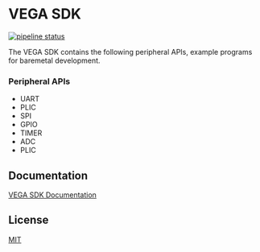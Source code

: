 # VEGA SDK
[![pipeline status](https://gitlab.com/cdac-vega/vega-sdk/badges/master/pipeline.svg)](https://gitlab.com/cdac-vega/vega-sdk/-/commits/master)

The VEGA SDK contains the following peripheral APIs, example programs for baremetal development.
### Peripheral APIs
- UART
- PLIC
- SPI
- GPIO
- TIMER
- ADC
- PLIC

## Documentation

[VEGA SDK Documentation ](https://cdac-vega.gitlab.io/sdkuserguide.html)

## License
[MIT](https://opensource.org/licenses/MIT)
